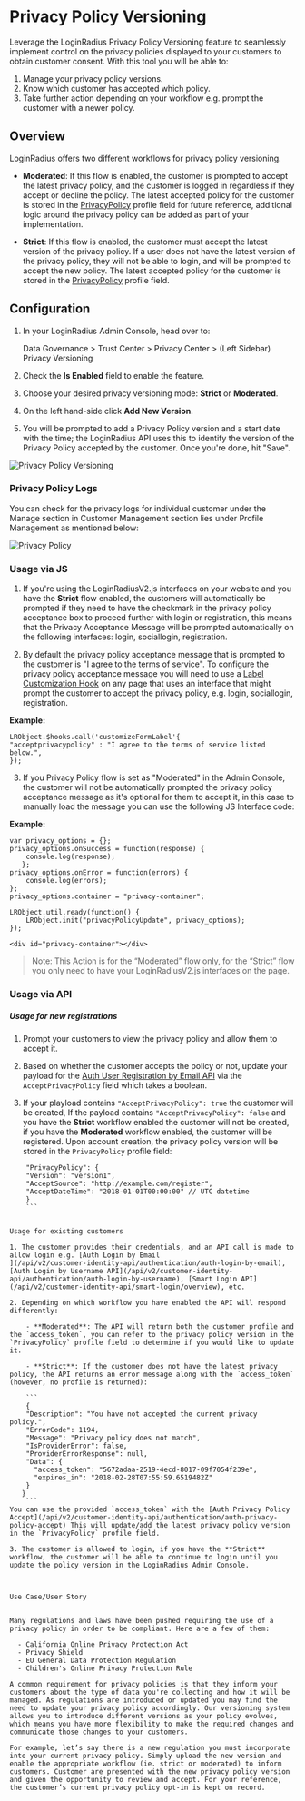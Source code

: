 # Privacy Policy Versioning

Leverage the LoginRadius Privacy Policy Versioning feature to seamlessly implement control on the privacy policies displayed to your customers to obtain customer consent. With this tool you will be able to: 

1. Manage your privacy policy versions.
2. Know which customer has accepted which policy.
3. Take further action depending on your workflow e.g. prompt the customer with a newer policy.


## Overview

LoginRadius offers two different workflows for privacy policy versioning.

- **Moderated**: If this flow is enabled, the customer is prompted to accept the latest privacy policy, and the customer is logged in regardless if they accept or decline the policy. The latest accepted policy for the customer is stored in the [PrivacyPolicy](/api/v2/getting-started/data-points-and-response-codes/detailed-data-points) profile field for future reference, additional logic around the privacy policy can be added as part of your implementation. 


- **Strict**: If this flow is enabled, the customer must accept the latest version of the privacy policy. If a user does not have the latest version of the privacy policy, they will not be able to login, and will be prompted to accept the new policy. The latest accepted policy for the customer is stored in the [PrivacyPolicy](/api/v2/getting-started/data-points-and-response-codes/detailed-data-points) profile field.


## Configuration

1. In your LoginRadius Admin Console, head over to:

	Data Governance > Trust Center > Privacy Center > (Left Sidebar) Privacy Versioning 

2. Check the **Is Enabled** field to enable the feature. 

3. Choose your desired privacy versioning mode: **Strict** or **Moderated**.

4. On the left hand-side click **Add New Version**.

3. You will be prompted to add a Privacy Policy version and a start date with the time; the LoginRadius API uses this to identify the version of the Privacy Policy accepted by the customer. Once you're done, hit "Save".

![Privacy Policy Versioning](https://apidocs.lrcontent.com/images/ppv1_23705e91ce0a279668.20076225.gif "Privacy Policy Versioning")

### Privacy Policy Logs


You can check for the privacy logs for individual customer under the Manage section in Customer Management section lies under Profile Management as mentioned below:

![Privacy Policy](https://apidocs.lrcontent.com/images/Customer-Managem_3127361d4f58992f6c1.25551330.png "Privacy Policy")

### Usage via JS 

1. If you're using the LoginRadiusV2.js interfaces on your website and you have the **Strict** flow enabled, the customers will automatically be prompted if they need to have the checkmark in the privacy policy acceptance box to proceed further with login or registration, this means that the Privacy Acceptance Message will be prompted automatically on the following interfaces: login, sociallogin, registration. 

2. By default the privacy policy acceptance message that is prompted to the customer is "I agree to the terms of service". To configure the privacy policy acceptance message you will need to use a [Label Customization Hook](/api/v2/deployment/js-libraries/javascript-hooks#labelcustomizationhook1) on any page that uses an interface that might prompt the customer to accept the privacy policy, e.g. login, sociallogin, registration.

  **Example:**
  ```
  LRObject.$hooks.call('customizeFormLabel'{
  "acceptprivacypolicy" : "I agree to the terms of service listed below.",
  });
  ```

3. If you Privacy Policy flow is set as "Moderated" in the Admin Console, the customer will not be automatically prompted the privacy policy acceptance message as it's optional for them to accept it, in this case to manually load the message you can use the following JS Interface code:

  **Example:**
  ```
  var privacy_options = {};
  privacy_options.onSuccess = function(response) {
      console.log(response);
     };
  privacy_options.onError = function(errors) {
      console.log(errors);
  };
  privacy_options.container = "privacy-container";

  LRObject.util.ready(function() {
      LRObject.init("privacyPolicyUpdate", privacy_options);
  });
  ```

  `<div id="privacy-container"></div>`

  > Note: This Action is for the “Moderated” flow only, for the “Strict” flow you only need to have your LoginRadiusV2.js interfaces on the page.

	

### Usage via API


##### Usage for new registrations

1. Prompt your customers to view the privacy policy and allow them to accept it.

2. Based on whether the customer accepts the policy or not, update your payload for the [Auth User Registration by Email API](/api/v2/customer-identity-api/authentication/auth-user-registration-by-email) via the `AcceptPrivacyPolicy` field which takes a boolean.

3. If your playload contains `"AcceptPrivacyPolicy": true` the customer will be created, If the payload contains `"AcceptPrivacyPolicy": false` and you have the **Strict** workflow enabled the customer will not be created, if you have the **Moderated** workflow enabled, the customer will be registered. Upon account creation, the privacy policy version will be stored in the `PrivacyPolicy` profile field:


```
	"PrivacyPolicy": {
	"Version": "version1",
	"AcceptSource": "http://example.com/register",
	"AcceptDateTime": "2018-01-01T00:00:00" // UTC datetime
	}
	```


Usage for existing customers

1. The customer provides their credentials, and an API call is made to allow login e.g. [Auth Login by Email
](/api/v2/customer-identity-api/authentication/auth-login-by-email), [Auth Login by Username API](/api/v2/customer-identity-api/authentication/auth-login-by-username), [Smart Login API](/api/v2/customer-identity-api/smart-login/overview), etc.

2. Depending on which workflow you have enabled the API will respond differently:

	- **Moderated**: The API will return both the customer profile and the `access_token`, you can refer to the privacy policy version in the `PrivacyPolicy` profile field to determine if you would like to update it.

	- **Strict**: If the customer does not have the latest privacy policy, the API returns an error message along with the `access_token` (however, no profile is returned):
	
	```
    {
    "Description": "You have not accepted the current privacy policy.",
    "ErrorCode": 1194,
    "Message": "Privacy policy does not match",
    "IsProviderError": false,
    "ProviderErrorResponse": null,
    "Data": {
      "access_token": "5672adaa-2519-4ecd-8017-09f7054f239e",
      "expires_in": "2018-02-28T07:55:59.6519482Z"
    }
   }
	```
You can use the provided `access_token` with the [Auth Privacy Policy Accept](/api/v2/customer-identity-api/authentication/auth-privacy-policy-accept) This will update/add the latest privacy policy version in the `PrivacyPolicy` profile field.

3. The customer is allowed to login, if you have the **Strict** workflow, the customer will be able to continue to login until you update the policy version in the LoginRadius Admin Console.



Use Case/User Story


Many regulations and laws have been pushed requiring the use of a privacy policy in order to be compliant. Here are a few of them:

  - California Online Privacy Protection Act
  - Privacy Shield
  - EU General Data Protection Regulation
  - Children's Online Privacy Protection Rule

A common requirement for privacy policies is that they inform your customers about the type of data you're collecting and how it will be managed. As regulations are introduced or updated you may find the need to update your privacy policy accordingly. Our versioning system allows you to introduce different versions as your policy evolves, which means you have more flexibility to make the required changes and communicate those changes to your customers. 

For example, let’s say there is a new regulation you must incorporate into your current privacy policy. Simply upload the new version and enable the appropriate workflow (ie. strict or moderated) to inform customers. Customer are presented with the new privacy policy version and given the opportunity to review and accept. For your reference, the customer’s current privacy policy opt-in is kept on record.

